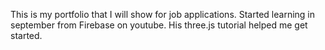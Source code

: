This is my portfolio that I will show for job applications.
Started learning in september from Firebase on youtube. His three.js tutorial helped me get started.